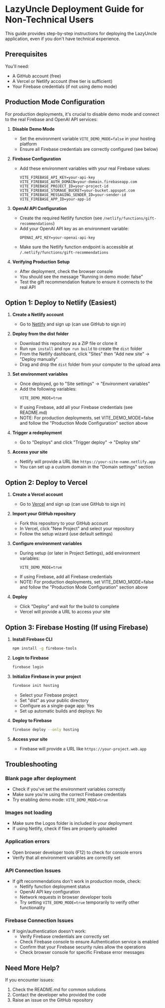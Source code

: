 # LazyUncle Deployment Guide for Non-Technical Users

This guide provides step-by-step instructions for deploying the LazyUncle application, even if you don't have technical experience.

## Prerequisites

You'll need:
- A GitHub account (free)
- A Vercel or Netlify account (free tier is sufficient)
- Your Firebase credentials (if not using demo mode)

## Production Mode Configuration

For production deployments, it's crucial to disable demo mode and connect to the real Firebase and OpenAI API services:

1. **Disable Demo Mode**
   - Set the environment variable `VITE_DEMO_MODE=false` in your hosting platform
   - Ensure all Firebase credentials are correctly configured (see below)

2. **Firebase Configuration**
   - Add these environment variables with your real Firebase values:
     ```
     VITE_FIREBASE_API_KEY=your-api-key
     VITE_FIREBASE_AUTH_DOMAIN=your-domain.firebaseapp.com
     VITE_FIREBASE_PROJECT_ID=your-project-id
     VITE_FIREBASE_STORAGE_BUCKET=your-bucket.appspot.com
     VITE_FIREBASE_MESSAGING_SENDER_ID=your-sender-id
     VITE_FIREBASE_APP_ID=your-app-id
     ```
   
3. **OpenAI API Configuration**
   - Create the required Netlify function (see `/netlify/functions/gift-recommendations`)
   - Add your OpenAI API key as an environment variable:
     ```
     OPENAI_API_KEY=your-openai-api-key
     ```
   - Make sure the Netlify function endpoint is accessible at `/.netlify/functions/gift-recommendations`

4. **Verifying Production Setup**
   - After deployment, check the browser console
   - You should see the message "Running in demo mode: false"
   - Test the gift recommendation feature to ensure it connects to the real API

## Option 1: Deploy to Netlify (Easiest)

1. **Create a Netlify account**
   - Go to [Netlify](https://app.netlify.com) and sign up (can use GitHub to sign in)

2. **Deploy from the dist folder**
   - Download this repository as a ZIP file or clone it
   - Run `npm install` and `npm run build` to create the `dist` folder
   - From the Netlify dashboard, click "Sites" then "Add new site" → "Deploy manually"
   - Drag and drop the `dist` folder from your computer to the upload area

3. **Set environment variables**
   - Once deployed, go to "Site settings" → "Environment variables"
   - Add the following variables:
     ```
     VITE_DEMO_MODE=true
     ```
   - If using Firebase, add all your Firebase credentials (see README.md)
   - NOTE: For production deployments, set VITE_DEMO_MODE=false and follow the "Production Mode Configuration" section above

4. **Trigger a redeployment**
   - Go to "Deploys" and click "Trigger deploy" → "Deploy site"

5. **Access your site**
   - Netlify will provide a URL like `https://your-site-name.netlify.app`
   - You can set up a custom domain in the "Domain settings" section

## Option 2: Deploy to Vercel

1. **Create a Vercel account**
   - Go to [Vercel](https://vercel.com) and sign up (can use GitHub to sign in)

2. **Import your GitHub repository**
   - Fork this repository to your GitHub account
   - In Vercel, click "New Project" and select your repository
   - Follow the setup wizard (use default settings)

3. **Configure environment variables**
   - During setup (or later in Project Settings), add environment variables:
     ```
     VITE_DEMO_MODE=true
     ```
   - If using Firebase, add all Firebase credentials
   - NOTE: For production deployments, set VITE_DEMO_MODE=false and follow the "Production Mode Configuration" section above

4. **Deploy**
   - Click "Deploy" and wait for the build to complete
   - Vercel will provide a URL to access your site

## Option 3: Firebase Hosting (If using Firebase)

1. **Install Firebase CLI**
   ```bash
   npm install -g firebase-tools
   ```

2. **Login to Firebase**
   ```bash
   firebase login
   ```

3. **Initialize Firebase in your project**
   ```bash
   firebase init hosting
   ```
   - Select your Firebase project
   - Set "dist" as your public directory
   - Configure as a single-page app: Yes
   - Set up automatic builds and deploys: No

4. **Deploy to Firebase**
   ```bash
   firebase deploy --only hosting
   ```

5. **Access your site**
   - Firebase will provide a URL like `https://your-project.web.app`

## Troubleshooting

### Blank page after deployment
- Check if you've set the environment variables correctly
- Make sure you're using the correct Firebase credentials
- Try enabling demo mode: `VITE_DEMO_MODE=true`

### Images not loading
- Make sure the Logos folder is included in your deployment
- If using Netlify, check if files are properly uploaded

### Application errors
- Open browser developer tools (F12) to check for console errors
- Verify that all environment variables are correctly set

### API Connection Issues
- If gift recommendations don't work in production mode, check:
  - Netlify function deployment status
  - OpenAI API key configuration
  - Network requests in browser developer tools
  - Try setting `VITE_DEMO_MODE=true` temporarily to verify other functionality

### Firebase Connection Issues
- If login/authentication doesn't work:
  - Verify Firebase credentials are correctly set
  - Check Firebase console to ensure Authentication service is enabled
  - Confirm that your Firebase security rules allow the operations
  - Check browser console for specific Firebase error messages

## Need More Help?

If you encounter issues:
1. Check the README.md for common solutions
2. Contact the developer who provided the code
3. Raise an issue on the GitHub repository 